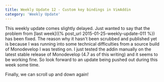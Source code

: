```yaml
---
title: Weekly Update 12 - Custom key bindings in VimAddin
category: 'Weekly Update'
---
```

This weekly update comes slightly delayed. Just wanted to say that the problem from [last week]({% post_url 2015-01-25-weekly-update-011 %}) has been fixed. The reason why it hasn't been scrubbed and published yet is because I was running into some technical difficulties from a source build of Monodevelop I was testing on. I just tested the addin manually on the latest stable release of Monodevelop (4.7 as of this writing) and it seems to be working fine. So look forward to an update being pushed out during this week some time.

Finally, we can scroll up and down again!

